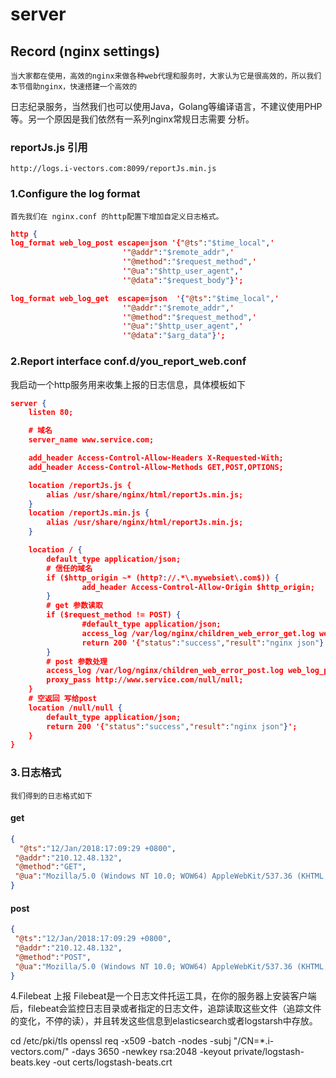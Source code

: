 # server

## Record (nginx settings)
    当大家都在使用，高效的nginx来做各种web代理和服务时，大家认为它是很高效的，所以我们本节借助nginx，快速搭建一个高效的
日志纪录服务，当然我们也可以使用Java，Golang等编译语言，不建议使用PHP等。另一个原因是我们依然有一系列nginx常规日志需要
分析。

### reportJs.js 引用
    http://logs.i-vectors.com:8099/reportJs.min.js

### 1.Configure the log format
    首先我们在 nginx.conf 的http配置下增加自定义日志格式。
```json   
http {
log_format web_log_post escape=json '{"@ts":"$time_local",'
                         '"@addr":"$remote_addr",'
                         '"@method":"$request_method",'
                         '"@ua":"$http_user_agent",'
                         '"@data":"$request_body"}';

log_format web_log_get  escape=json  '{"@ts":"$time_local",'
                         '"@addr":"$remote_addr",'
                         '"@method":"$request_method",'
                         '"@ua":"$http_user_agent",'
                         '"@data":"$arg_data"}';
```

###  2.Report interface conf.d/you_report_web.conf
 我启动一个http服务用来收集上报的日志信息，具体模板如下
```json
server {
    listen 80;

    # 域名
    server_name www.service.com;

    add_header Access-Control-Allow-Headers X-Requested-With;
    add_header Access-Control-Allow-Methods GET,POST,OPTIONS;

    location /reportJs.js {
        alias /usr/share/nginx/html/reportJs.min.js;
    }
    location /reportJs.min.js {
        alias /usr/share/nginx/html/reportJs.min.js;
    }

    location / {
        default_type application/json;
        # 信任的域名
        if ($http_origin ~* (http?://.*\.mywebsiet\.com$)) {
                add_header Access-Control-Allow-Origin $http_origin;
        }
        # get 参数读取
        if ($request_method != POST) {
                #default_type application/json;
                access_log /var/log/nginx/children_web_error_get.log web_log_get;
                return 200 '{"status":"success","result":"nginx json"}';
        }
        # post 参数处理
        access_log /var/log/nginx/children_web_error_post.log web_log_post;
        proxy_pass http://www.service.com/null/null;
    }
    # 空返回 写给post
    location /null/null {
        default_type application/json;
        return 200 '{"status":"success","result":"nginx json"}';
    }
}
```
### 3.日志格式
    我们得到的日志格式如下
#### get 
 ```json
 {
   "@ts":"12/Jan/2018:17:09:29 +0800",
  "@addr":"210.12.48.132",
  "@method":"GET",
  "@ua":"Mozilla/5.0 (Windows NT 10.0; WOW64) AppleWebKit/537.36 (KHTML, like Gecko) Chrome/63.0.3239.132 Safari/537.36","@data":"encodeURIComponent(JSON.stringify(data))"
 }
 ```
#### post 
 ```json
 {
  "@ts":"12/Jan/2018:17:09:29 +0800",
  "@addr":"210.12.48.132",
  "@method":"POST",
  "@ua":"Mozilla/5.0 (Windows NT 10.0; WOW64) AppleWebKit/537.36 (KHTML, like Gecko) Chrome/63.0.3239.132 Safari/537.36","@data":"JSON.stringify(data)"
 }
 ```

 4.Filebeat 上报
    Filebeat是一个日志文件托运工具，在你的服务器上安装客户端后，filebeat会监控日志目录或者指定的日志文件，追踪读取这些文件（追踪文件的变化，不停的读），并且转发这些信息到elasticsearch或者logstarsh中存放。

cd /etc/pki/tls
openssl req -x509 -batch -nodes -subj "/CN=*.i-vectors.com/" -days 3650 -newkey rsa:2048 -keyout private/logstash-beats.key -out certs/logstash-beats.crt